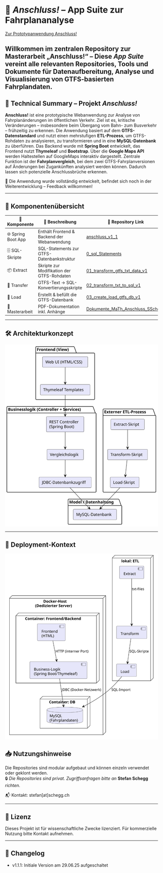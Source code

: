 # 🚉 *Anschluss!* – App Suite zur Fahrplananalyse
[Zur Prototypanwendung Anschluss!](https://anschluss.babelbuild.ch)

Willkommen im zentralen Repository zur Masterarbeit **„Anschluss!“** – Diese *App Suite* vereint alle relevanten Repositories, Tools und Dokumente für Datenaufbereitung, Analyse und Visualisierung von GTFS-basierten Fahrplandaten.
---

## 🔧 Technical Summary – Projekt *Anschluss!*

**Anschluss!** ist eine prototypische Webanwendung zur Analyse von Fahrplanänderungen im öffentlichen Verkehr. Ziel ist es, kritische Veränderungen – insbesondere beim Übergang vom Bahn- zum Busverkehr – frühzeitig zu erkennen.
Die Anwendung basiert auf dem **GTFS-Datenstandard** und nutzt einen mehrstufigen **ETL-Prozess**, um GTFS-Rohdaten zu analysieren, zu transformieren und in eine **MySQL-Datenbank** zu überführen. 
Das Backend wurde mit **Spring Boot** entwickelt, das Frontend nutzt **Thymeleaf** und **Bootstrap**. Über die **Google Maps API** werden Haltestellen auf GoogleMaps interaktiv dargestellt. 
Zentrale Funktion ist der **Fahrplanvergleich**, bei dem zwei GTFS-Fahrplanversionen auf Änderungen bei Zugankünften analysiert werden können. Dadurch lassen sich potenzielle Anschlussbrüche erkennen.

🚀 Die Anwendung wurde vollständig entwickelt, befindet sich noch in der Weiterentwicklung – Feedback willkommen!

---

## 🔗 Komponentenübersicht

| 🧩 Komponente         | 📄 Beschreibung                                                  | 🔗 Repository Link                                                                 |
|----------------------|------------------------------------------------------------------|------------------------------------------------------------------------------------|
| 🌐 Spring Boot App    | Enthält Frontend & Backend der Webanwendung                     | [anschluss_v1_1](https://github.com/schegste/anschluss_v1_1)                      |
| 🗄 SQL-Skripte         | SQL-Statements zur GTFS-Datenbankstruktur                       | [0_sql_Statements](https://github.com/schegste/0_sql_Statements)                  |
| 📦 Extract            | Skripte zur Modifikation der GTFS-Rohdaten                      | [01_transform_gtfs_txt_data_v1](https://github.com/schegste/01_transform_gtfs_txt_data_v1) |
| 🔁 Transfer           | GTFS-Text → SQL-Konvertierungsskripte                           | [02_transform_txt_to_sql_v1](https://github.com/schegste/02_transform_txt_to_sql_v1) |
| 🧰 Load               | Erstellt & befüllt die GTFS-Datenbank                           | [03_create_load_gtfs_db_v1](https://github.com/schegste/03_create_load_gtfs_db_v1) |
| 📘 Masterarbeit        | PDF-Dokumentation inkl. Anhänge                                 | [Dokumente_MaTh_Anschluss_SSchegg](https://github.com/schegste/Dokumente_MaTh_Anschluss_SSchegg) |

---

## 🛠 Architekturkonzept

![Architekturkonzept](docs/Architekturkonzept.svg)

---

## 🔧 Deployment-Kontext

![Deployment-Kontext](docs/DeploymentKontext.svg)

## 📥 Nutzungshinweise

Die Repositories sind modular aufgebaut und können einzeln verwendet oder geklont werden.  
🔒 *Die Repositories sind privat. Zugriffsanfragen bitte an* **Stefan Schegg** *richten.*

📬 Kontakt: stefan[at]schegg.ch

---

## 📜 Lizenz
Dieses Projekt ist für wissenschaftliche Zwecke lizenziert. Für kommerzielle Nutzung bitte Kontakt aufnehmen.

---

## 🧾 Changelog
- v1.1.1: Initiale Version am 29.06.25 aufgeschaltet
